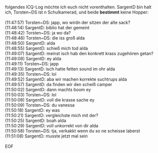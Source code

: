 <html><body><p>folgendes ICQ-Log möchte ich euch nicht vorenthalten. SargentD bin halt ich, Torsten~DS ist n Schulkamerad, und beide <strong>bestimmt</strong> keine Hopper:<br>
<br>
(11:47:57) Torsten~DS: japp, wo wirdn der sitzen der alte sack?<br>
(11:48:14) SargentD: biblio hat der gemeint<br>
(11:48:42) Torsten~DS: ja wo da?<br>
(11:48:46) Torsten~DS: die iss groß alda<br>
(11:48:50) SargentD: alda<br>
(11:48:55) SargentD: schieß mich tod alda<br>
(11:49:07) SargentD: meinst isch hab den konkrett krass zugehören getan?<br>
(11:49:08) SargentD: ey alda<br>
(11:49:11) Torsten~DS: japp<br>
(11:49:13) SargentD: isch hatte fetten sound im ohr alda<br>
(11:49:35) Torsten~DS: lol<br>
(11:49:52) SargentD: aba wir machen korrekte suchtrups alda<br>
(11:49:57) SargentD: da finden wir den scheiß camper<br>
(11:50:02) SargentD: dann machts boom ey<br>
(11:50:03) Torsten~DS: lol<br>
(11:50:08) SargentD: voll die krasse sache ey<br>
(11:50:09) Torsten~DS: du vanessa<br>
(11:50:18) SargentD: ey was<br>
(11:50:21) SargentD: vergleichste mich mit der?<br>
(11:50:25) SargentD: boah alda<br>
(11:50:29) SargentD: voll unkorrekt von dir alda<br>
(11:50:58) Torsten~DS: tja, verkakkt wenn du so ne scheisse laberst<br>
(11:51:08) SargentD: musste jetzt mal sein<br>
<br>
EOF</p></body></html>